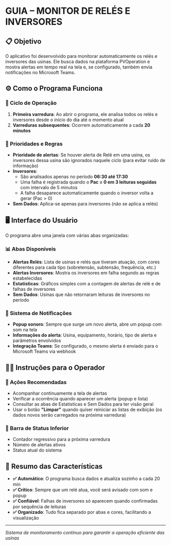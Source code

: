 # GUIA – MONITOR DE RELÉS E INVERSORES

## 📋 Objetivo
O aplicativo foi desenvolvido para monitorar automaticamente os relés e inversores das usinas. Ele busca dados na plataforma PVOperation e mostra alertas em tempo real na tela e, se configurado, também envia notificações no Microsoft Teams.

## ⚙️ Como o Programa Funciona

### 🔄 Ciclo de Operação
1. **Primeira varredura**: Ao abrir o programa, ele analisa todos os relés e inversores desde o início do dia até o momento atual
2. **Varreduras subsequentes**: Ocorrem automaticamente a cada **20 minutos**

### 🎯 Prioridades e Regras
- **Prioridade de alertas**: Se houver alerta de Relé em uma usina, os inversores dessa usina são ignorados naquele ciclo (para evitar ruído de informação)
- **Inversores**:
  - São analisados apenas no período **06:30 até 17:30**
  - Uma falha é registrada quando o **Pac = 0 em 3 leituras seguidas** com intervalo de 5 minutos
  - A falha desaparece automaticamente quando o inversor volta a gerar (Pac > 0)
- **Sem Dados**: Aplica-se apenas para inversores (não se aplica a relés)

## 🖥️ Interface do Usuário

O programa abre uma janela com várias abas organizadas:

### 📊 Abas Disponíveis
- **Alertas Relés**: Lista de usinas e relés que tiveram atuação, com cores diferentes para cada tipo (sobretensão, subtensão, frequência, etc.)
- **Alertas Inversores**: Mostra os inversores em falha segundo as regras estabelecidas
- **Estatísticas**: Gráficos simples com a contagem de alertas de relé e de falhas de inversores
- **Sem Dados**: Usinas que não retornaram leituras de inversores no período

### 🔔 Sistema de Notificações
- **Popup sonoro**: Sempre que surge um novo alerta, abre um popup com som na tela
- **Informações do alerta**: Usina, equipamento, horário, tipo de alerta e parâmetros envolvidos
- **Integração Teams**: Se configurado, o mesmo alerta é enviado para o Microsoft Teams via webhook

## 👨‍💻 Instruções para o Operador

### 📝 Ações Recomendadas
- Acompanhar continuamente a tela de alertas
- Verificar a ocorrência quando aparecer um alerta (popup e lista)
- Consultar as abas de Estatísticas e Sem Dados para ter visão geral
- Usar o botão **"Limpar"** quando quiser reiniciar as listas de exibição (os dados novos serão carregados na próxima varredura)

### 📍 Barra de Status Inferior
- Contador regressivo para a próxima varredura
- Número de alertas ativos
- Status atual do sistema

## 🎯 Resumo das Características

- **✅ Automático**: O programa busca dados e atualiza sozinho a cada 20 min
- **✅ Crítico**: Sempre que um relé atua, você será avisado com som e popup
- **✅ Confiável**: Falhas de inversores só aparecem quando confirmadas por sequência de leituras
- **✅ Organizado**: Tudo fica separado por abas e cores, facilitando a visualização

---

*Sistema de monitoramento contínuo para garantir a operação eficiente das usinas*
